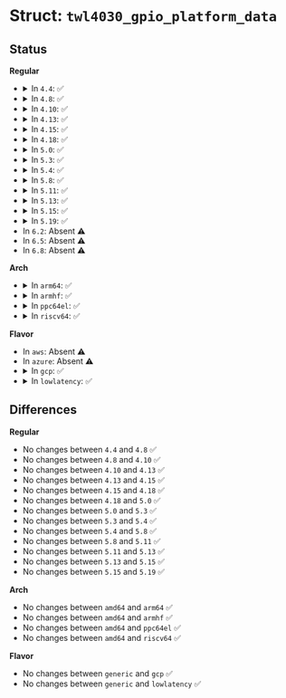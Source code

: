 # Struct: <code>twl4030_gpio_platform_data</code>

## Status
<b>Regular</b>
<ul>
<li>
<details>
<summary>In <code>4.4</code>: ✅</summary>

```c
struct twl4030_gpio_platform_data {
    bool use_leds;
    u8 mmc_cd;
    u32 debounce;
    u32 pullups;
    u32 pulldowns;
    int (*setup)(struct device *, unsigned int, unsigned int);
    int (*teardown)(struct device *, unsigned int, unsigned int);
};
```
</details>
</li>
<li>
<details>
<summary>In <code>4.8</code>: ✅</summary>

```c
struct twl4030_gpio_platform_data {
    bool use_leds;
    u8 mmc_cd;
    u32 debounce;
    u32 pullups;
    u32 pulldowns;
    int (*setup)(struct device *, unsigned int, unsigned int);
    int (*teardown)(struct device *, unsigned int, unsigned int);
};
```
</details>
</li>
<li>
<details>
<summary>In <code>4.10</code>: ✅</summary>

```c
struct twl4030_gpio_platform_data {
    bool use_leds;
    u8 mmc_cd;
    u32 debounce;
    u32 pullups;
    u32 pulldowns;
    int (*setup)(struct device *, unsigned int, unsigned int);
    int (*teardown)(struct device *, unsigned int, unsigned int);
};
```
</details>
</li>
<li>
<details>
<summary>In <code>4.13</code>: ✅</summary>

```c
struct twl4030_gpio_platform_data {
    bool use_leds;
    u8 mmc_cd;
    u32 debounce;
    u32 pullups;
    u32 pulldowns;
    int (*setup)(struct device *, unsigned int, unsigned int);
    int (*teardown)(struct device *, unsigned int, unsigned int);
};
```
</details>
</li>
<li>
<details>
<summary>In <code>4.15</code>: ✅</summary>

```c
struct twl4030_gpio_platform_data {
    bool use_leds;
    u8 mmc_cd;
    u32 debounce;
    u32 pullups;
    u32 pulldowns;
    int (*setup)(struct device *, unsigned int, unsigned int);
    int (*teardown)(struct device *, unsigned int, unsigned int);
};
```
</details>
</li>
<li>
<details>
<summary>In <code>4.18</code>: ✅</summary>

```c
struct twl4030_gpio_platform_data {
    bool use_leds;
    u8 mmc_cd;
    u32 debounce;
    u32 pullups;
    u32 pulldowns;
    int (*setup)(struct device *, unsigned int, unsigned int);
    int (*teardown)(struct device *, unsigned int, unsigned int);
};
```
</details>
</li>
<li>
<details>
<summary>In <code>5.0</code>: ✅</summary>

```c
struct twl4030_gpio_platform_data {
    bool use_leds;
    u8 mmc_cd;
    u32 debounce;
    u32 pullups;
    u32 pulldowns;
    int (*setup)(struct device *, unsigned int, unsigned int);
    int (*teardown)(struct device *, unsigned int, unsigned int);
};
```
</details>
</li>
<li>
<details>
<summary>In <code>5.3</code>: ✅</summary>

```c
struct twl4030_gpio_platform_data {
    bool use_leds;
    u8 mmc_cd;
    u32 debounce;
    u32 pullups;
    u32 pulldowns;
    int (*setup)(struct device *, unsigned int, unsigned int);
    int (*teardown)(struct device *, unsigned int, unsigned int);
};
```
</details>
</li>
<li>
<details>
<summary>In <code>5.4</code>: ✅</summary>

```c
struct twl4030_gpio_platform_data {
    bool use_leds;
    u8 mmc_cd;
    u32 debounce;
    u32 pullups;
    u32 pulldowns;
    int (*setup)(struct device *, unsigned int, unsigned int);
    int (*teardown)(struct device *, unsigned int, unsigned int);
};
```
</details>
</li>
<li>
<details>
<summary>In <code>5.8</code>: ✅</summary>

```c
struct twl4030_gpio_platform_data {
    bool use_leds;
    u8 mmc_cd;
    u32 debounce;
    u32 pullups;
    u32 pulldowns;
    int (*setup)(struct device *, unsigned int, unsigned int);
    int (*teardown)(struct device *, unsigned int, unsigned int);
};
```
</details>
</li>
<li>
<details>
<summary>In <code>5.11</code>: ✅</summary>

```c
struct twl4030_gpio_platform_data {
    bool use_leds;
    u8 mmc_cd;
    u32 debounce;
    u32 pullups;
    u32 pulldowns;
    int (*setup)(struct device *, unsigned int, unsigned int);
    int (*teardown)(struct device *, unsigned int, unsigned int);
};
```
</details>
</li>
<li>
<details>
<summary>In <code>5.13</code>: ✅</summary>

```c
struct twl4030_gpio_platform_data {
    bool use_leds;
    u8 mmc_cd;
    u32 debounce;
    u32 pullups;
    u32 pulldowns;
    int (*setup)(struct device *, unsigned int, unsigned int);
    int (*teardown)(struct device *, unsigned int, unsigned int);
};
```
</details>
</li>
<li>
<details>
<summary>In <code>5.15</code>: ✅</summary>

```c
struct twl4030_gpio_platform_data {
    bool use_leds;
    u8 mmc_cd;
    u32 debounce;
    u32 pullups;
    u32 pulldowns;
    int (*setup)(struct device *, unsigned int, unsigned int);
    int (*teardown)(struct device *, unsigned int, unsigned int);
};
```
</details>
</li>
<li>
<details>
<summary>In <code>5.19</code>: ✅</summary>

```c
struct twl4030_gpio_platform_data {
    bool use_leds;
    u8 mmc_cd;
    u32 debounce;
    u32 pullups;
    u32 pulldowns;
    int (*setup)(struct device *, unsigned int, unsigned int);
    int (*teardown)(struct device *, unsigned int, unsigned int);
};
```
</details>
</li>
<li>
In <code>6.2</code>: Absent ⚠️
</li>
<li>
In <code>6.5</code>: Absent ⚠️
</li>
<li>
In <code>6.8</code>: Absent ⚠️
</li>
</ul>
<b>Arch</b>
<ul>
<li>
<details>
<summary>In <code>arm64</code>: ✅</summary>

```c
struct twl4030_gpio_platform_data {
    bool use_leds;
    u8 mmc_cd;
    u32 debounce;
    u32 pullups;
    u32 pulldowns;
    int (*setup)(struct device *, unsigned int, unsigned int);
    int (*teardown)(struct device *, unsigned int, unsigned int);
};
```
</details>
</li>
<li>
<details>
<summary>In <code>armhf</code>: ✅</summary>

```c
struct twl4030_gpio_platform_data {
    bool use_leds;
    u8 mmc_cd;
    u32 debounce;
    u32 pullups;
    u32 pulldowns;
    int (*setup)(struct device *, unsigned int, unsigned int);
    int (*teardown)(struct device *, unsigned int, unsigned int);
};
```
</details>
</li>
<li>
<details>
<summary>In <code>ppc64el</code>: ✅</summary>

```c
struct twl4030_gpio_platform_data {
    bool use_leds;
    u8 mmc_cd;
    u32 debounce;
    u32 pullups;
    u32 pulldowns;
    int (*setup)(struct device *, unsigned int, unsigned int);
    int (*teardown)(struct device *, unsigned int, unsigned int);
};
```
</details>
</li>
<li>
<details>
<summary>In <code>riscv64</code>: ✅</summary>

```c
struct twl4030_gpio_platform_data {
    bool use_leds;
    u8 mmc_cd;
    u32 debounce;
    u32 pullups;
    u32 pulldowns;
    int (*setup)(struct device *, unsigned int, unsigned int);
    int (*teardown)(struct device *, unsigned int, unsigned int);
};
```
</details>
</li>
</ul>
<b>Flavor</b>
<ul>
<li>
In <code>aws</code>: Absent ⚠️
</li>
<li>
In <code>azure</code>: Absent ⚠️
</li>
<li>
<details>
<summary>In <code>gcp</code>: ✅</summary>

```c
struct twl4030_gpio_platform_data {
    bool use_leds;
    u8 mmc_cd;
    u32 debounce;
    u32 pullups;
    u32 pulldowns;
    int (*setup)(struct device *, unsigned int, unsigned int);
    int (*teardown)(struct device *, unsigned int, unsigned int);
};
```
</details>
</li>
<li>
<details>
<summary>In <code>lowlatency</code>: ✅</summary>

```c
struct twl4030_gpio_platform_data {
    bool use_leds;
    u8 mmc_cd;
    u32 debounce;
    u32 pullups;
    u32 pulldowns;
    int (*setup)(struct device *, unsigned int, unsigned int);
    int (*teardown)(struct device *, unsigned int, unsigned int);
};
```
</details>
</li>
</ul>

## Differences
<b>Regular</b>
<ul>
<li>
No changes between <code>4.4</code> and <code>4.8</code> ✅
</li>
<li>
No changes between <code>4.8</code> and <code>4.10</code> ✅
</li>
<li>
No changes between <code>4.10</code> and <code>4.13</code> ✅
</li>
<li>
No changes between <code>4.13</code> and <code>4.15</code> ✅
</li>
<li>
No changes between <code>4.15</code> and <code>4.18</code> ✅
</li>
<li>
No changes between <code>4.18</code> and <code>5.0</code> ✅
</li>
<li>
No changes between <code>5.0</code> and <code>5.3</code> ✅
</li>
<li>
No changes between <code>5.3</code> and <code>5.4</code> ✅
</li>
<li>
No changes between <code>5.4</code> and <code>5.8</code> ✅
</li>
<li>
No changes between <code>5.8</code> and <code>5.11</code> ✅
</li>
<li>
No changes between <code>5.11</code> and <code>5.13</code> ✅
</li>
<li>
No changes between <code>5.13</code> and <code>5.15</code> ✅
</li>
<li>
No changes between <code>5.15</code> and <code>5.19</code> ✅
</li>
</ul>
<b>Arch</b>
<ul>
<li>
No changes between <code>amd64</code> and <code>arm64</code> ✅
</li>
<li>
No changes between <code>amd64</code> and <code>armhf</code> ✅
</li>
<li>
No changes between <code>amd64</code> and <code>ppc64el</code> ✅
</li>
<li>
No changes between <code>amd64</code> and <code>riscv64</code> ✅
</li>
</ul>
<b>Flavor</b>
<ul>
<li>
No changes between <code>generic</code> and <code>gcp</code> ✅
</li>
<li>
No changes between <code>generic</code> and <code>lowlatency</code> ✅
</li>
</ul>
